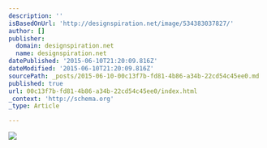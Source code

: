 ```yaml
---
description: ''
isBasedOnUrl: 'http://designspiration.net/image/534383037827/'
author: []
publisher:
  domain: designspiration.net
  name: designspiration.net
datePublished: '2015-06-10T21:20:09.816Z'
dateModified: '2015-06-10T21:20:09.816Z'
sourcePath: _posts/2015-06-10-00c13f7b-fd81-4b86-a34b-22cd54c45ee0.md
published: true
url: 00c13f7b-fd81-4b86-a34b-22cd54c45ee0/index.html
_context: 'http://schema.org'
_type: Article

---
```

![](http://a1.dspnimg.com/data/l/534383037827_mX5Bn3sZ_l.jpg)
